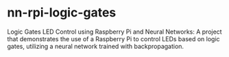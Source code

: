 # nn-rpi-logic-gates
Logic Gates LED Control using Raspberry Pi and Neural Networks: A project that demonstrates the use of a Raspberry Pi to control LEDs based on logic gates, utilizing a neural network trained with backpropagation.


